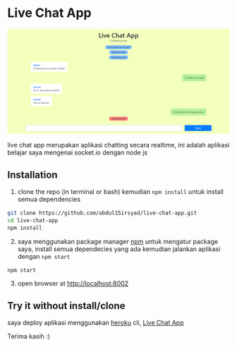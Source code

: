 # Live Chat App
![Live Chat App Page](https://github.com/abdul15irsyad/live-chat-app/blob/master/public/img/live-chat-app.png?raw=true)

live chat app merupakan aplikasi chatting secara realtime, ini adalah aplikasi belajar saya mengenai socket.io dengan node js
## Installation
1. clone the repo (in terminal or bash) kemudian `npm install` untuk install semua dependencies
```bash
git clone https://github.com/abdul15irsyad/live-chat-app.git
cd live-chat-app
npm install
```
2. saya menggunakan package manager [npm](https://www.npmjs.com/) untuk mengatur package saya, install semua dependecies yang ada kemudian jalankan aplikasi dengan `npm start`
```bash
npm start
```
3. open browser at [http://localhost:8002](http://localhost:8002)
## Try it without install/clone
saya deploy aplikasi menggunakan [heroku](https://www.heroku.com) cli, [Live Chat App](https://live-chat-app-abdul.herokuapp.com)

Terima kasih :)